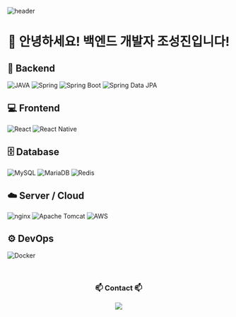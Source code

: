 ![header](https://capsule-render.vercel.app/api?type=waving&color=gradient&height=300&section=header&text=Seongjin's%20GitHub%20)

<!-- 타이틀 부분 -->
<div align="center">
  <h1>👋 안녕하세요! 백엔드 개발자 조성진입니다!</h1> 
</div>
 
## 🧠 Backend  
<span style="display:inline-block;">![JAVA](https://img.shields.io/badge/JAVA-ED8B00?style=for-the-badge&logo=java&logoColor=white)</span>
<span style="display:inline-block;">![Spring](https://img.shields.io/badge/Spring-6DB33F?style=for-the-badge&logo=spring&logoColor=white)</span>
<span style="display:inline-block;">![Spring Boot](https://img.shields.io/badge/Spring%20Boot-6DB33F?style=for-the-badge&logo=springboot&logoColor=white)</span>
<span style="display:inline-block;">![Spring Data JPA](https://img.shields.io/badge/Spring%20Data%20JPA-6DB33F?style=for-the-badge)</span>

## 💻 Frontend  
<span style="display:inline-block;">![React](https://img.shields.io/badge/React-61DAFB?style=for-the-badge&logo=react&logoColor=black)</span>
<span style="display:inline-block;">![React Native](https://img.shields.io/badge/React%20Native-61DAFB?style=for-the-badge&logo=react&logoColor=black)</span>

## 🗄️ Database  
<span style="display:inline-block;">![MySQL](https://img.shields.io/badge/MySQL-4479A1?style=for-the-badge&logo=mysql&logoColor=white)</span>
<span style="display:inline-block;">![MariaDB](https://img.shields.io/badge/MariaDB-003545?style=for-the-badge&logo=mariadb&logoColor=white)</span>
<span style="display:inline-block;">![Redis](https://img.shields.io/badge/Redis-DC382D?style=for-the-badge&logo=redis&logoColor=white)</span>

## ☁️ Server / Cloud  
<span style="display:inline-block;">![nginx](https://img.shields.io/badge/nginx-009639?style=for-the-badge&logo=nginx&logoColor=white)</span>
<span style="display:inline-block;">![Apache Tomcat](https://img.shields.io/badge/Apache%20Tomcat-F8DC75?style=for-the-badge&logo=apachetomcat&logoColor=black)</span>
<span style="display:inline-block;">![AWS](https://img.shields.io/badge/AWS-232F3E?style=for-the-badge&logo=amazonaws&logoColor=white)</span>

## ⚙️ DevOps   
<span style="display:inline-block;">![Docker](https://img.shields.io/badge/Docker-2496ED?style=for-the-badge&logo=docker&logoColor=white)</span>

<br>
  
<!-- Contact -->
<h3 align="center">📫 Contact 📫</h3>
<div align="center">
  <a href="mailto:chobocho990815@gmail.com">
    <img src="https://img.shields.io/badge/chobocho990815@gmail.com-D14836?style=for-the-badge&logo=gmail&logoColor=white" />
  </a>
</div>
